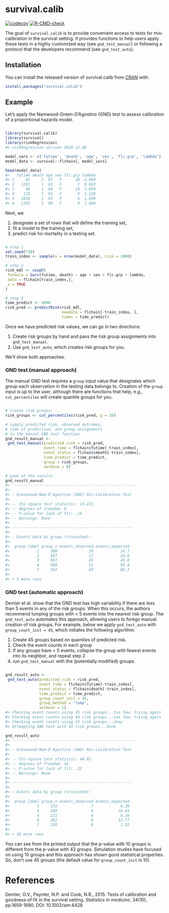 
<!-- README.md is generated from README.Rmd. Please edit that file -->

# survival.calib

<!-- badges: start -->

[![codecov](https://codecov.io/gh/bcjaeger/survival.calib/branch/master/graph/badge.svg?token=V522BP9QGS)](https://codecov.io/gh/bcjaeger/survival.calib)
[![R-CMD-check](https://github.com/bcjaeger/survival.calib/workflows/R-CMD-check/badge.svg)](https://github.com/bcjaeger/survival.calib/actions)
<!-- badges: end -->

The goal of `survival.calib` is to provide convenient access to tests
for mis-calibration in the survival setting. It provides functions to
help users apply these tests in a highly customized way (see
`gnd_test_manual`) or following a protocol that the developers recommend
(see `gnd_test_auto`).

## Installation

You can install the released version of survival.calib from
[CRAN](https://CRAN.R-project.org) with:

``` r
install.packages("survival.calib")
```

## Example

Let’s apply the Namwood-Green-D’Agostino (GND) test to assess
calibration of a proportional hazards model.

``` r

library(survival.calib)
library(survival)
library(riskRegression)
#> riskRegression version 2020.12.08

model_vars <- c('futime', 'death', 'age', 'sex', 'flc.grp', 'lambda')
model_data <- survival::flchain[, model_vars]

head(model_data)
#>   futime death age sex flc.grp lambda
#> 1     85     1  97   F      10  4.860
#> 2   1281     1  92   F       1  0.683
#> 3     69     1  94   F      10  3.850
#> 4    115     1  92   F       9  2.220
#> 5   1039     1  93   F       6  1.690
#> 6   1355     1  90   F       9  1.860
```

Next, we

1.  designate a set of rows that will define the training set,
2.  fit a model to the training set,
3.  predict risk for mortality in a testing set.

<!-- end list -->

``` r

# step 1
set.seed(730)
train_index <- sample(x = nrow(model_data), size = 2000)

# step 2
risk_mdl <- coxph(
 formula = Surv(futime, death) ~ age + sex + flc.grp + lambda,
 data = flchain[train_index,],
 x = TRUE
)

# step 3
time_predict <- 4000
risk_pred <- predictRisk(risk_mdl,
                         newdata = flchain[-train_index, ],
                         times = time_predict)
```

Once we have predicted risk values, we can go in two directions:

1.  Create risk groups by hand and pass the risk group assignments into
    `gnd_test_manual`.
2.  Use `gnd_test_auto`, which creates risk groups for you.

We’ll show both approaches.

### GND test (manual approach)

The manual GND test requires a `group` input value that designates which
group each observation in the testing data belongs to. Creation of the
`group` input is up to the user, although there are functions that help,
e.g., `cut_percentiles` will create quantile groups for you.

``` r

# Create risk groups:
risk_groups <- cut_percentiles(risk_pred, g = 10)

# supply predicted risk, observed outcomes, 
# time of prediction, and group assignments
# to the manual GND test function.
gnd_result_manual <- 
 gnd_test_manual(predicted_risk = risk_pred,
                 event_time = flchain$futime[-train_index],
                 event_status = flchain$death[-train_index],
                 time_predict = time_predict,
                 group = risk_groups,
                 verbose = 0)

# peak at the results
gnd_result_manual
#> -------------------------------------------------------
#> 
#> - Greenwood-Nam-D'Agostino (GND) Mis-calibration Test
#> 
#> -- Chi-square test statistic: 13.473
#> -- degrees of freedom: 9
#> -- P-value for lack of fit: .14
#> -- Warnings: None
#> 
#> -----------------------------------------------------
#>  
#> - Events data by group (truncated):
#> 
#>  group_label group_n events_observed events_expected
#>            1     588              20            24.7
#>            2     587              27            34.6
#>            3     587              45            45.0
#>            4     588              51            59.4
#>            5     587              69            80.3
#> 
#> + 5 more rows
```

### GND test (automatic approach)

Demler et al. show that the GND test has high variability if there are
less than 5 events in any of the risk groups. When this occurs, the
authors recommend lumping groups with \< 5 events into the nearest risk
group. The `gnd_test_auto` automates this approach, allowing users to
forego manual creation of risk groups. For example, below we apply
`gnd_test_auto` with `group_count_init = 45`, which initiates the
following algorithm:

1.  Create 45 groups based on quantiles of predicted risk.
2.  Check the event counts in each group
3.  If any groups have \< 5 events, collapse the group with fewest
    events into its neighbor, and repeat step 2
4.  run `gnd_test_manual` with the (potentially modified) groups.

<!-- end list -->

``` r

gnd_result_auto <- 
 gnd_test_auto(predicted_risk = risk_pred,
               event_time = flchain$futime[-train_index],
               event_status = flchain$death[-train_index],
               time_predict = time_predict,
               group_count_init = 45,
               group_method = 'lump',
               verbose = 1)
#> Checking event counts using 45 risk groups...too few; trying again
#> Checking event counts using 44 risk groups...too few; trying again
#> Checking event counts using 43 risk groups...okay
#> Attempting GND test with 43 risk groups...Done

gnd_result_auto
#> -------------------------------------------------------
#> 
#> - Greenwood-Nam-D'Agostino (GND) Mis-calibration Test
#> 
#> -- Chi-square test statistic: 48.91
#> -- degrees of freedom: 42
#> -- P-value for lack of fit: .22
#> -- Warnings: None
#> 
#> -----------------------------------------------------
#>  
#> - Events data by group (truncated):
#> 
#>  group_label group_n events_observed events_expected
#>            1     131               7            4.39
#>            3     260               6           10.83
#>            4     131               6            6.20
#>            6     262               8           13.77
#>            7     130               6            7.55
#> 
#> + 38 more rows
```

You can see from the printed output that the p-value with 10 groups is
different from the p-value with 43 groups. Simulation studies have
focused on using 10 groups and this approach has shown good statistical
properties. So, don’t use 45 groups (the default value for
`group_count_init` is 10).

# References

Demler, O.V., Paynter, N.P. and Cook, N.R., 2015. Tests of calibration
and goodness‐of‐fit in the survival setting. *Statistics in medicine*,
34(10), pp.1659-1680. DOI: 10.1002/sim.6428
